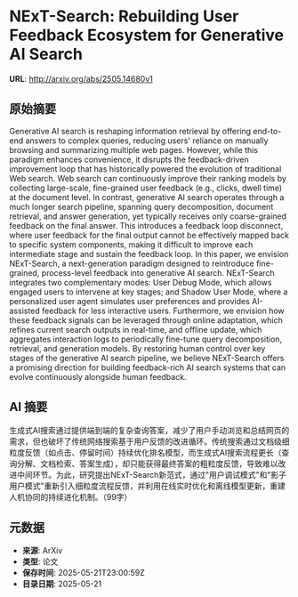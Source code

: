 # NExT-Search: Rebuilding User Feedback Ecosystem for Generative AI Search

**URL**: http://arxiv.org/abs/2505.14680v1

## 原始摘要

Generative AI search is reshaping information retrieval by offering
end-to-end answers to complex queries, reducing users' reliance on manually
browsing and summarizing multiple web pages. However, while this paradigm
enhances convenience, it disrupts the feedback-driven improvement loop that has
historically powered the evolution of traditional Web search. Web search can
continuously improve their ranking models by collecting large-scale,
fine-grained user feedback (e.g., clicks, dwell time) at the document level. In
contrast, generative AI search operates through a much longer search pipeline,
spanning query decomposition, document retrieval, and answer generation, yet
typically receives only coarse-grained feedback on the final answer. This
introduces a feedback loop disconnect, where user feedback for the final output
cannot be effectively mapped back to specific system components, making it
difficult to improve each intermediate stage and sustain the feedback loop. In
this paper, we envision NExT-Search, a next-generation paradigm designed to
reintroduce fine-grained, process-level feedback into generative AI search.
NExT-Search integrates two complementary modes: User Debug Mode, which allows
engaged users to intervene at key stages; and Shadow User Mode, where a
personalized user agent simulates user preferences and provides AI-assisted
feedback for less interactive users. Furthermore, we envision how these
feedback signals can be leveraged through online adaptation, which refines
current search outputs in real-time, and offline update, which aggregates
interaction logs to periodically fine-tune query decomposition, retrieval, and
generation models. By restoring human control over key stages of the generative
AI search pipeline, we believe NExT-Search offers a promising direction for
building feedback-rich AI search systems that can evolve continuously alongside
human feedback.


## AI 摘要

生成式AI搜索通过提供端到端的复杂查询答案，减少了用户手动浏览和总结网页的需求，但也破坏了传统网络搜索基于用户反馈的改进循环。传统搜索通过文档级细粒度反馈（如点击、停留时间）持续优化排名模型，而生成式AI搜索流程更长（查询分解、文档检索、答案生成），却只能获得最终答案的粗粒度反馈，导致难以改进中间环节。为此，研究提出NExT-Search新范式，通过"用户调试模式"和"影子用户模式"重新引入细粒度流程反馈，并利用在线实时优化和离线模型更新，重建人机协同的持续进化机制。（99字）

## 元数据

- **来源**: ArXiv
- **类型**: 论文
- **保存时间**: 2025-05-21T23:00:59Z
- **目录日期**: 2025-05-21
